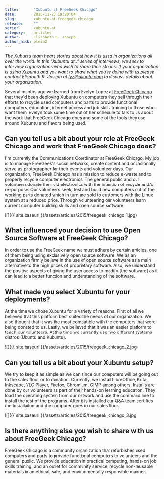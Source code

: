```yaml
---
title:       "Xubuntu at FreeGeek Chicago"
date:        2015-11-23 19:20:04
slug:        xubuntu-at-freegeek-chicago
release:     ""
serie:       xubuntu-at
category:    articles
author:      Elizabeth K. Joseph
author_nick: pleia2
---
```


*The Xubuntu team hears stories about how it is used in organizations all over the world. In this “Xubuntu at..” series of interviews, we seek to interview organizations who wish to share their stories. If your organization is using Xubuntu and you want to share what you’re doing with us please contact Elizabeth K. Joseph at lyz@ubuntu.com to discuss details about your organization.*

Several months ago we learned from Evelyn Lopez at [FreeGeek Chicago](http://freegeekchicago.org/) that they'd been deploying Xubuntu on computers they sell through their efforts to recycle used computers and parts to provide functional computers, education, internet access and job skills training to those who want them. Evelyn took some time out of her schedule to talk to us about the work that FreeGeek Chicago does and some of the tools they use around Xubuntu and flavors being used.

Can you tell us a bit about your role at FreeGeek Chicago and work that FreeGeek Chicago does?
----------------------------------------------------------------------------------------------

I'm currently the Communications Coordinator at FreeGeek Chicago. My job is to manage FreeGeek's social networks, create content and occasionally serve as photographer for their events and volunteer days. Our organization, FreeGeek Chicago has a mission to reduce e-waste and to properly recycle computer electronics. The general public and our volunteers donate their old electronics with the intention of recycle and/or re-purpose. Our volunteers seek, test and build new computers out of the working parts donated which in turn are sold to customers with the Linux system at a reduced price. Through volunteering our volunteers learn current computer building skills and open source software.

![]({{ site.baseurl }}/assets/articles/2015/freegeek_chicago_1.jpg)

What influenced your decision to use Open Source Software at FreeGeek Chicago?
------------------------------------------------------------------------------

In order to use the FreeGeek name we must adhere by certain articles, one of them being using exclusively open source software. We as an organization firmly believe in the use of open source software as a main alternative to the high prices of proprietary software. Also, we understand the positive aspects of giving the user access to modify \[the software\] as it can lead to a better function and understanding of the software.

What made you select Xubuntu for your deployments?
--------------------------------------------------

At the time we chose Xubuntu for a variety of reasons. First of all we believed that this platform best suited the needs of our organization. We also thought that it was the most compatible with the computers that were being donated to us. Lastly, we believed that it was an easier platform to teach our volunteers. At this time we currently use two different systems distros (Ubuntu and Kubuntu).

![]({{ site.baseurl }}/assets/articles/2015/freegeek_chicago_2.jpg)

Can you tell us a bit about your Xubuntu setup?
-----------------------------------------------

We try to keep it as simple as we can since our computers will be going out to the sales floor or to donation. Currently, we install LibreOffice, Krita, Inkscape, VLC Player, Firefox, Chromium, GIMP among others. Installs are done by our volunteers as part of their hands-on learning education. They load the operating system from our network and use the command line to install the rest of the programs. After it is installed our Q&amp;A team certifies the installation and the computer goes to our sales floor.

![]({{ site.baseurl }}/assets/articles/2015/freegeek_chicago_3.jpg)

Is there anything else you wish to share with us about FreeGeek Chicago?
------------------------------------------------------------------------

FreeGeek Chicago is a community organization that refurbishes used computers and parts to provide functional computers to volunteers and the general public. We provide education in practical computing, hands-on job skills training, and an outlet for community service, recycle non-reusable materials in an ethical, safe, and environmentally responsible manner.
